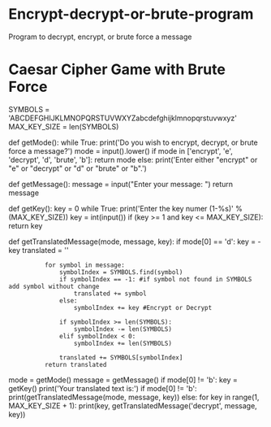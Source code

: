 # Encrypt-decrypt-or-brute-program
Program to decrypt, encrypt, or brute force a message
# Caesar Cipher Game with Brute Force
SYMBOLS = 'ABCDEFGHIJKLMNOPQRSTUVWXYZabcdefghijklmnopqrstuvwxyz'
MAX_KEY_SIZE = len(SYMBOLS)

def getMode():
    while True:
        print('Do you wish to encrypt, decrypt, or brute force a message?')
        mode = input().lower()
        if mode in ['encrypt', 'e', 'decrypt', 'd', 'brute', 'b']:
                return mode
        else:
                print('Enter either "encrypt" or "e" or "decrypt" or "d" or "brute" or "b".')



def getMessage():
              message = input("Enter your message: ")
              return message

def getKey():
              key = 0
              while True:
                  print('Enter the key numer (1-%s)' % (MAX_KEY_SIZE))
                  key = int(input())
                  if (key >= 1 and key <= MAX_KEY_SIZE):
                      return key

def getTranslatedMessage(mode, message, key):
              if mode[0] == 'd':
                  key = -key
              translated = ''

              for symbol in message:
                  symbolIndex = SYMBOLS.find(symbol)
                  if symbolIndex == -1: #if symbol not found in SYMBOLS add symbol without change
                      translated += symbol
                  else:
                      symbolIndex += key #Encrypt or Decrypt

                  if symbolIndex >= len(SYMBOLS):
                      symbolIndex -= len(SYMBOLS)
                  elif symbolIndex < 0:
                      symbolIndex += len(SYMBOLS)

                  translated += SYMBOLS[symbolIndex]
              return translated

mode = getMode()
message = getMessage()
if mode[0] != 'b':
              key = getKey()
              print('Your translated text is:')
if mode[0] != 'b':
              print(getTranslatedMessage(mode, message, key))
else:
              for key in range(1, MAX_KEY_SIZE + 1):
                  print(key, getTranslatedMessage('decrypt', message, key))


